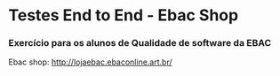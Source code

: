 # Testes End to End - Ebac Shop
### Exercício para os alunos de Qualidade de software da EBAC 

Ebac shop: http://lojaebac.ebaconline.art.br/
